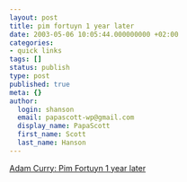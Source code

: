 ```yaml
---
layout: post
title: pim fortuyn 1 year later
date: 2003-05-06 10:05:44.000000000 +02:00
categories:
- quick links
tags: []
status: publish
type: post
published: true
meta: {}
author:
  login: shanson
  email: papascott-wp@gmail.com
  display_name: PapaScott
  first_name: Scott
  last_name: Hanson
---
```

<p><a title="The big lie?" href="http://radio.weblogs.com/0001014/2003/05/06.html#a3598">Adam Curry: Pim Fortuyn 1 year later</a></p>
